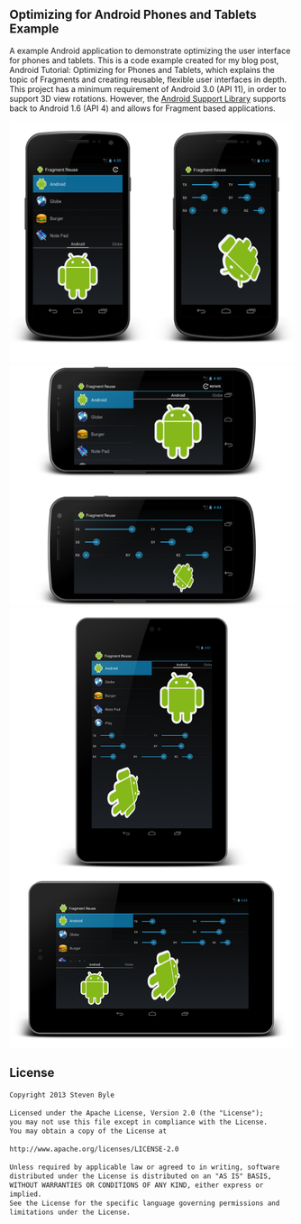 Optimizing for Android Phones and Tablets Example
------

A example Android application to demonstrate optimizing the user interface for phones and tablets. This is a code example created for my blog post, Android Tutorial: Optimizing for Phones and Tablets, which explains the topic of Fragments and creating reusable, flexible user interfaces in depth. This project has a minimum requirement of Android 3.0 (API 11), in order to support 3D view rotations. However, the [Android Support Library](http://developer.android.com/tools/extras/support-library.html) supports back to Android 1.6 (API 4) and allows for Fragment based applications.

<p align="center">
  <img src="Screenshots/Phone Layout Screenshots Port.png" width=800/>
  <img src="Screenshots/Phone Layout Screenshots Land.png" width=800/>
  <img src="Screenshots/Tablet Layout Screenshots.png" width=800/>
</p>

License
-------

    Copyright 2013 Steven Byle
    
    Licensed under the Apache License, Version 2.0 (the "License");
    you may not use this file except in compliance with the License.
    You may obtain a copy of the License at
    
    http://www.apache.org/licenses/LICENSE-2.0
    
    Unless required by applicable law or agreed to in writing, software
    distributed under the License is distributed on an "AS IS" BASIS,
    WITHOUT WARRANTIES OR CONDITIONS OF ANY KIND, either express or implied.
    See the License for the specific language governing permissions and
    limitations under the License.
